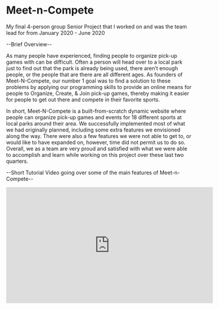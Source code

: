 # Meet-n-Compete

My final 4-person group Senior Project that I worked on and was the team lead for from January 2020 - June 2020

--Brief Overview--

As many people have experienced, finding people to organize pick-up
games with can be difficult. Often a person will head over to a local park just to
find out that the park is already being used, there aren’t enough people, or the
people that are there are all different ages. As founders of Meet-N-Compete, our
number 1 goal was to find a solution to these problems by applying our
programming skills to provide an online means for people to Organize, Create, &
Join pick-up games, thereby making it easier for people to get out there and
compete in their favorite sports.

In short, Meet-N-Compete is a built-from-scratch dynamic website where
people can organize pick-up games and events for 18 different sports at local
parks around their area. We successfully implemented most of what we had
originally planned, including some extra features we envisioned along the way.
There were also a few features we were not able to get to, or would like to have
expanded on, however, time did not permit us to do so. Overall, we as a team are
very proud and satisfied with what we were able to accomplish and learn while
working on this project over these last two quarters.

--Short Tutorial Video going over some of the main features of Meet-n-Compete--

<iframe width="560" height="315" src="https://www.youtube.com/embed/WitE0XJnML4" frameborder="0" allow="accelerometer; autoplay; encrypted-media; gyroscope; picture-in-picture" allowfullscreen></iframe>
